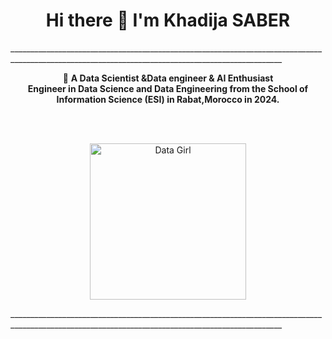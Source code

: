 <h1 align="center"><strong>Hi there 👋 I'm Khadija SABER</strong></h1>
__________________________________________________________________________________________________________________________________________________
<p align="center">
  🚀 <strong>A Data Scientist &Data engineer & AI Enthusiast</strong> <br>
  <strong>Engineer in Data Science and Data Engineering from the School of Information Science (ESI) in Rabat,Morocco in 2024.</strong><br>
</p>
<br>
<br>
<p align="center">
  <img src="https://i.pinimg.com/736x/0c/82/75/0c8275ba087ddfbee1c2eebb46ad5806.jpg" alt="Data Girl" height="250"/>
</p>
__________________________________________________________________________________________________________________________________________________
